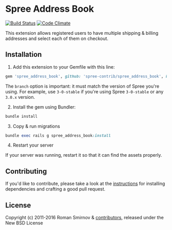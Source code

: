# Spree Address Book

[![Build Status](https://travis-ci.org/spree-contrib/spree_address_book.svg?branch=master)](https://travis-ci.org/spree-contrib/spree_address_book) [![Code Climate](https://codeclimate.com/github/spree-contrib/spree_address_book/badges/gpa.svg)](https://codeclimate.com/github/spree-contrib/spree_address_book)

This extension allows registered users to have multiple shipping & billing addresses and select each of them on checkout.

## Installation

1. Add this extension to your Gemfile with this line:
  ```ruby
  gem 'spree_address_book', github: 'spree-contrib/spree_address_book', branch: 'X-X-stable'
  ```

  The `branch` option is important: it must match the version of Spree you're using.
  For example, use `3-0-stable` if you're using Spree `3-0-stable` or any `3.0.x` version.

2. Install the gem using Bundler:
  ```ruby
  bundle install
  ```

3. Copy & run migrations
  ```ruby
  bundle exec rails g spree_address_book:install
  ```

4. Restart your server

  If your server was running, restart it so that it can find the assets properly.


## Contributing

If you'd like to contribute, please take a look at the
[instructions](CONTRIBUTING.md) for installing dependencies and crafting a good
pull request.

## License

Copyright (c) 2011-2016 Roman Smirnov & [contributors](https://github.com/spree-contrib/spree_address_book/graphs/contributors), released under the New BSD License
